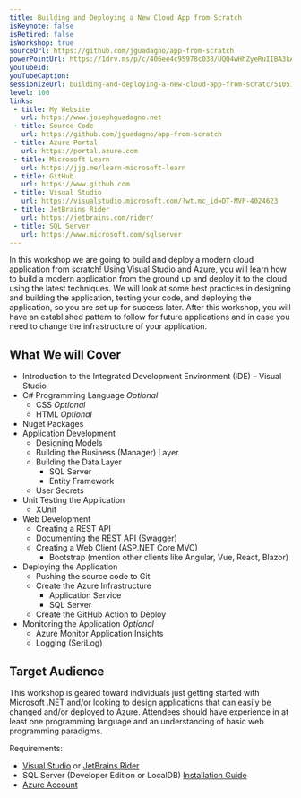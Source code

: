 ```yaml
---
title: Building and Deploying a New Cloud App from Scratch
isKeynote: false
isRetired: false
isWorkshop: true
sourceUrl: https://github.com/jguadagno/app-from-scratch
powerPointUrl: https://1drv.ms/p/c/406ee4c95978c038/UQQ4wHhZyeRuIIBA3kABAAAAAJhkZJao3aPnCqk
youTubeId:
youTubeCaption:
sessionizeUrl: building-and-deploying-a-new-cloud-app-from-scratc/51051
level: 100
links:
 - title: My Website
   url: https://www.josephguadagno.net
 - title: Source Code
   url: https://github.com/jguadagno/app-from-scratch
 - title: Azure Portal
   url: https://portal.azure.com
 - title: Microsoft Learn
   url: https://jjg.me/learn-microsoft-learn
 - title: GitHub
   url: https://www.github.com
 - title: Visual Studio
   url: https://visualstudio.microsoft.com/?wt.mc_id=DT-MVP-4024623
 - title: JetBrains Rider
   url: https://jetbrains.com/rider/
 - title: SQL Server
   url: https://www.microsoft.com/sqlserver
---
```

In this workshop we are going to build and deploy a modern cloud application from scratch!
Using Visual Studio and Azure, you will learn how to build a modern application from the ground up
and deploy it to the cloud using the latest techniques.
We will look at some best practices in designing and building the application,
testing your code, and deploying the application, so you are set up for success later.
After this workshop,
you will have an established pattern to follow for future applications
and in case you need to change the infrastructure of your application.

## What We will Cover

- Introduction to the Integrated Development Environment (IDE) – Visual Studio
- C# Programming Language *Optional*
  - CSS *Optional*
  - HTML *Optional*
- Nuget Packages
- Application Development
  - Designing Models
  - Building the Business (Manager) Layer
  - Building the Data Layer
    - SQL Server
    - Entity Framework
  - User Secrets
- Unit Testing the Application
  - XUnit
- Web Development
  - Creating a REST API
  - Documenting the REST API (Swagger)
  - Creating a Web Client (ASP.NET Core MVC)
    - Bootstrap (mention other clients like Angular, Vue, React, Blazor)
- Deploying the Application
  - Pushing the source code to Git
  - Create the Azure Infrastructure
    - Application Service
    - SQL Server
  - Create the GitHub Action to Deploy
- Monitoring the Application *Optional*
  - Azure Monitor Application Insights
  - Logging (SeriLog)

## Target Audience

This workshop is geared toward individuals just getting started with Microsoft .NET and/or looking to design applications that can easily be changed and/or deployed to Azure. Attendees should have experience in at least one programming language and an understanding of basic web programming paradigms.

Requirements:

- [Visual Studio](https://visualstudio.microsoft.com/?wt.mc_id=DT-MVP-4024623) or [JetBrains Rider](https://jetbrains.com/rider/)
- SQL Server (Developer Edition or LocalDB) [Installation Guide](https://docs.microsoft.com/en-us/sql/database-engine/install-windows/install-sql-server?view=sql-server-ver16&?wt.mc_id=DT-MVP-4024623)
- [Azure Account](https://docs.microsoft.com/en-us/azure/developer/?wt.mc_id=DT-MVP-4024623)
